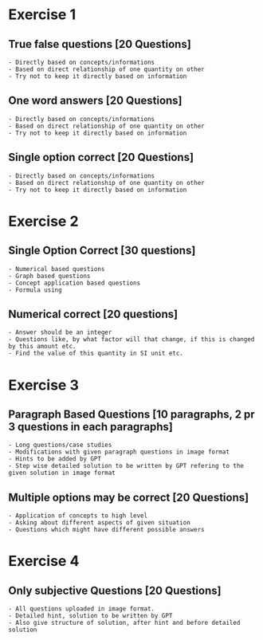 # Exercise 1
## True false questions [20 Questions]
    - Directly based on concepts/informations
    - Based on direct relationship of one quantity on other
    - Try not to keep it directly based on information
## One word answers [20 Questions]
    - Directly based on concepts/informations
    - Based on direct relationship of one quantity on other
    - Try not to keep it directly based on information
## Single option correct [20 Questions]
    - Directly based on concepts/informations
    - Based on direct relationship of one quantity on other
    - Try not to keep it directly based on information

# Exercise 2
## Single Option Correct [30 questions]
    - Numerical based questions
    - Graph based questions
    - Concept application based questions
    - Formula using
## Numerical correct [20 questions]
    - Answer should be an integer
    - Questions like, by what factor will that change, if this is changed by this amount etc.
    - Find the value of this quantity in SI unit etc.

# Exercise 3
## Paragraph Based Questions [10 paragraphs, 2 pr 3 questions in each paragraphs]
    - Long questions/case studies
    - Modifications with given paragraph questions in image format
    - Hints to be added by GPT
    - Step wise detailed solution to be written by GPT refering to the given solution in image format
## Multiple options may be correct [20 Questions]
    - Application of concepts to high level
    - Asking about different aspects of given situation
    - Questions which might have different possible answers

# Exercise 4
## Only subjective Questions [20 Questions]
    - All questions uploaded in image format.
    - Detailed hint, solution to be written by GPT
    - Also give structure of solution, after hint and before detailed solution